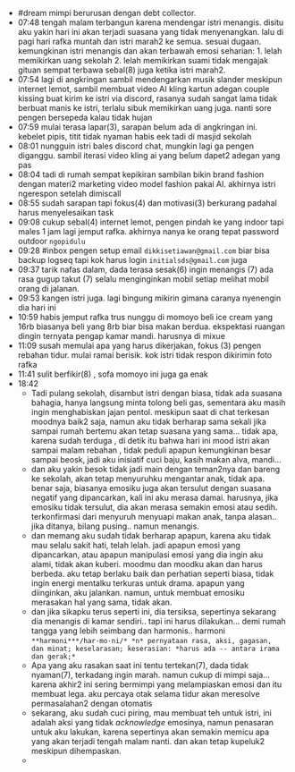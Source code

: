- #dream mimpi berurusan dengan debt collector.
- 07:48 tengah malam terbangun karena mendengar istri menangis. disitu aku yakin hari ini akan terjadi suasana yang tidak menyenangkan.
  lalu di pagi hari rafka muntah dan istri marah2 ke semua. sesuai dugaan.
  kemungkinan istri menangis dan akan terbawah emosi seharian: 1. lelah memikirkan uang sekolah 2. lelah memikirkan suami tidak mengajak gituan
  sempat terbawa sebal(8) juga ketika istri marah2.
- 07:54 lagi di angkringan sambil mendengarkan musik slander meskipun internet lemot, sambil membuat video AI kling kartun adegan couple kissing buat kirim ke istri via discord, rasanya sudah sangat lama tidak berbuat manis ke istri, terlalu sibuk memikirkan uang juga.  nanti sore pengen bersepeda kalau tidak hujan
- 07:59 mulai terasa lapar(3), sarapan belum ada di angkringan ini. kebelet pipis, titit tidak nyaman habis eek tadi di masjid sekolah
- 08:01 nungguin istri bales discord chat, mungkin lagi ga pengen diganggu. sambil iterasi video kling ai yang belum dapet2 adegan yang pas
- 08:04 tadi di rumah sempat kepikiran sambilan bikin brand fashion dengan materi2 marketing video model fashion pakai AI. akhirnya istri ngerespon setelah dimiscall
- 08:55 sudah sarapan tapi fokus(4) dan motivasi(3) berkurang padahal harus menyelesaikan task
- 09:08 cukup sebal(4) internet lemot, pengen pindah ke yang indoor tapi males 1 jam lagi jemput rafka. akhirnya nanya ke orang tepat password outdoor ``ngopidulu``
- 09:28 #inbox pengen setup email ``dikkisetiawan@gmail.com`` biar bisa backup logseq tapi kok harus login ``initialsds@gmail.com`` juga
- 09:37 tarik nafas dalam, dada terasa sesak(6) ingin menangis (7) ada rasa gugup takut (7) selalu menginginkan mobil setiap melihat mobil orang di jalanan.
- 09:53 kangen istri juga. lagi bingung mikirin gimana caranya nyenengin dia hari ini
- 10:59 habis jemput rafka trus nunggu di momoyo beli ice cream yang 16rb biasanya beli yang 8rb biar bisa makan berdua. ekspektasi ruangan dingin ternyata pengap kamar mandi. harusnya di mixue
- 11:09 susah memulai apa yang harus dikerjakan, fokus (3) pengen rebahan tidur. mulai ramai berisik. kok istri tidak respon dikirimin foto rafka
- 11:41 sulit berfikir(8) , sofa momoyo ini juga ga enak
- 18:42
	- Tadi pulang sekolah, disambut istri dengan biasa, tidak ada suasana bahagia, hanya langsung minta tolong beli gas, sementara aku masih ingin menghabiskan jajan pentol. meskipun saat di chat terkesan moodnya baik2 saja, namun aku tidak berharap sama sekali jika sampai rumah bertemu akan tetap suasana yang sama... tidak apa, karena sudah terduga , di detik itu bahwa hari ini mood istri akan sampai malam rebahan , tidak peduli apapun kemungkinan besar sampai beosk, jadi aku inisiatif cuci baju, kasih makan alva, mandi...
	- dan aku yakin besok tidak jadi main dengan teman2nya dan bareng ke sekolah, akan tetap menyuruhku mengantar anak, tidak apa. benar saja, biasanya emosiku juga akan tersulut dengan suasana negatif yang dipancarkan, kali ini aku merasa damai. harusnya, jika emosiku tidak tersulut, dia akan merasa semakin emosi atau sedih. terkonfirmasi dari menyuruh menyuapi makan anak, tanpa alasan.. jika ditanya, bilang pusing.. namun menangis.
	- dan memang aku sudah tidak berharap apapun, karena aku tidak mau selalu sakit hati, telah lelah. jadi apapun emosi yang dipancarkan, atau apapun manipulasi emosi yang dia ingin aku alami, tidak akan kuberi. moodmu dan moodku akan dan harus berbeda. aku tetap berlaku baik dan perhatian seperti biasa, tidak ingin energi mentalku terkuras untuk drama. apapun yang diinginkan, aku jalankan. namun, untuk membuat emosiku merasakan hal yang sama, tidak akan.
	- dan jika sikapku terus seperti ini, dia tersiksa, sepertinya sekarang dia menangis di kamar sendiri.. tapi ini harus dilakukan... demi rumah tangga yang lebih seimbang dan harmonis.. harmoni ``**harmoni***/har·mo·ni/* *n* pernyataan rasa, aksi, gagasan, dan minat; keselarasan; keserasian: *harus ada -- antara irama dan gerak;*``
	- Apa yang aku rasakan saat ini tentu tertekan(7), dada tidak nyaman(7), terkadang ingin marah. namun cukup di mimpi saja... karena akhir2 ini sering bermimpi yang melampiaskan emosi dan  itu membuat lega. aku percaya otak selama tidur akan meresolve permasalahan2 dengan otomatis
	- sekarang, aku sudah cuci piring, mau membuat teh untuk istri, ini adalah aksi yang tidak _acknowledge_ emosinya, namun penasaran untuk aku lakukan, karena sepertinya akan semakin memicu apa yang akan terjadi tengah malam nanti. dan akan tetap kupeluk2 meskipun dihempaskan.
	-